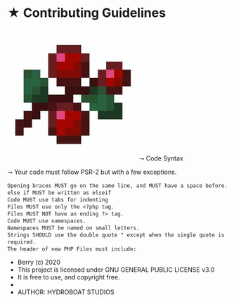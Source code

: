 # ★ Contributing Guidelines
![Logo](https://raw.githubusercontent.com/hydroboat-studios/Berry/master/berry.jpg)⇁ Code Syntax

⇁ Your code must follow PSR-2 but with a few exceptions.

    Opening braces MUST go on the same line, and MUST have a space before.
    else if MUST be written as elseif
    Code MUST use tabs for indenting
    Files MUST use only the <?php tag.
    Files MUST NOT have an ending ?> tag.
    Code MUST use namespaces.
    Namespaces MUST be named on small letters.
    Strings SHOULD use the double quote " except when the single quote is required.
    The header of new PHP Files must include:


 * Berry (c) 2020
 * This project is licensed under GNU GENERAL PUBLIC LICENSE v3.0
 * It is free to use, and copyright free.
 * 
 * AUTHOR: HYDROBOAT STUDIOS
 
